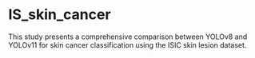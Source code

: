 # IS_skin_cancer
This study presents a comprehensive comparison between YOLOv8 and YOLOv11 for skin cancer classification using the ISIC skin lesion dataset. 
